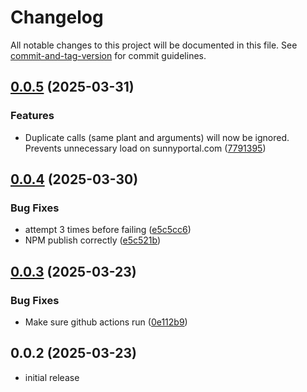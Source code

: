 # Changelog

All notable changes to this project will be documented in this file. See [commit-and-tag-version](https://github.com/absolute-version/commit-and-tag-version) for commit guidelines.

## [0.0.5](https://github.com/mikabytes/sunnyadapter/compare/v0.0.4...v0.0.5) (2025-03-31)


### Features

* Duplicate calls (same plant and arguments) will now be ignored. Prevents unnecessary load on sunnyportal.com ([7791395](https://github.com/mikabytes/sunnyadapter/commit/779139553bf5671eb335efb1f5ee18abc09a5bce))

## [0.0.4](https://github.com/mikabytes/sunnyadapter/compare/v0.0.3...v0.0.4) (2025-03-30)


### Bug Fixes

* attempt 3 times before failing ([e5c5cc6](https://github.com/mikabytes/sunnyadapter/commit/e5c5cc6e6d71cf6b16bdf8dc04ea5eb93007dae8))
* NPM publish correctly ([e5c521b](https://github.com/mikabytes/sunnyadapter/commit/e5c521bccab5264e4b455e06bfdefaf50bf0002f))

## [0.0.3](https://github.com/mikabytes/sunnyadapter/compare/v0.0.2...v0.0.3) (2025-03-23)


### Bug Fixes

* Make sure github actions run ([0e112b9](https://github.com/mikabytes/sunnyadapter/commit/0e112b97d576dca439d150a02d9693702184986b))

## 0.0.2 (2025-03-23)


* initial release 
